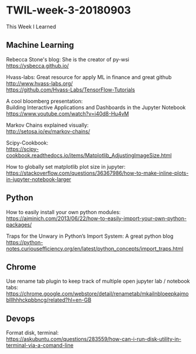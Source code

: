 # TWIL-week-3-20180903
This Week I Learned

## Machine Learning

Rebecca Stone's blog: She is the creator of py-wsi  
https://ysbecca.github.io/

Hvass-labs:  Great resource for apply ML in finance and great github  
http://www.hvass-labs.org/  
https://github.com/Hvass-Labs/TensorFlow-Tutorials

A cool bloomberg presentation:  
Building Interactive Applications and Dashboards in the Jupyter Notebook  
https://www.youtube.com/watch?v=i40d8-Hu4vM

Markov Chains explained visually:  
http://setosa.io/ev/markov-chains/

Scipy-Cookbook:  
https://scipy-cookbook.readthedocs.io/items/Matplotlib_AdjustingImageSize.html

How to globally set matplotlib plot size in jupyter:  
https://stackoverflow.com/questions/36367986/how-to-make-inline-plots-in-jupyter-notebook-larger

## Python

How to easily install your own python modules:  
https://ajminich.com/2013/06/22/how-to-easily-import-your-own-python-packages/

Traps for the Unwary in Python’s Import System: A great python blog   
https://python-notes.curiousefficiency.org/en/latest/python_concepts/import_traps.html

## Chrome

Use rename tab plugin to keep track of multiple open jupyter lab / notebook tabs:  
https://chrome.google.com/webstore/detail/renametab/mkailnbloeepkajmoblllhhhckpbbncg/related?hl=en-GB

## Devops

Format disk, terminal:  
https://askubuntu.com/questions/283559/how-can-i-run-disk-utility-in-terminal-via-a-comand-line

